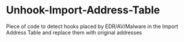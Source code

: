 # Unhook-Import-Address-Table
Piece of code to detect hooks placed by EDR/AV/Malware in the Import Address Table and replace them with original addresses
